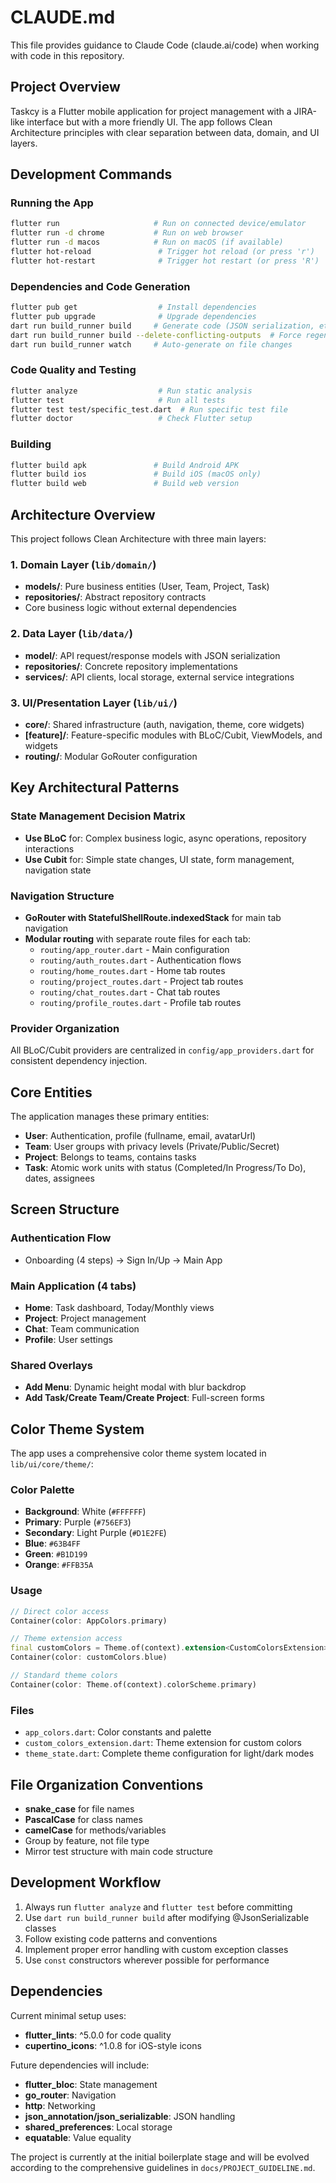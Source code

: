 # CLAUDE.md

This file provides guidance to Claude Code (claude.ai/code) when working with code in this repository.

## Project Overview

Taskcy is a Flutter mobile application for project management with a JIRA-like interface but with a more friendly UI. The app follows Clean Architecture principles with clear separation between data, domain, and UI layers.

## Development Commands

### Running the App
```bash
flutter run                     # Run on connected device/emulator
flutter run -d chrome           # Run on web browser  
flutter run -d macos            # Run on macOS (if available)
flutter hot-reload               # Trigger hot reload (or press 'r')
flutter hot-restart              # Trigger hot restart (or press 'R')
```

### Dependencies and Code Generation
```bash
flutter pub get                  # Install dependencies
flutter pub upgrade              # Upgrade dependencies
dart run build_runner build     # Generate code (JSON serialization, etc.)
dart run build_runner build --delete-conflicting-outputs  # Force regenerate
dart run build_runner watch     # Auto-generate on file changes
```

### Code Quality and Testing
```bash
flutter analyze                  # Run static analysis
flutter test                     # Run all tests
flutter test test/specific_test.dart  # Run specific test file
flutter doctor                   # Check Flutter setup
```

### Building
```bash
flutter build apk               # Build Android APK
flutter build ios               # Build iOS (macOS only)
flutter build web               # Build web version
```

## Architecture Overview

This project follows Clean Architecture with three main layers:

### 1. Domain Layer (`lib/domain/`)
- **models/**: Pure business entities (User, Team, Project, Task)
- **repositories/**: Abstract repository contracts
- Core business logic without external dependencies

### 2. Data Layer (`lib/data/`)  
- **model/**: API request/response models with JSON serialization
- **repositories/**: Concrete repository implementations
- **services/**: API clients, local storage, external service integrations

### 3. UI/Presentation Layer (`lib/ui/`)
- **core/**: Shared infrastructure (auth, navigation, theme, core widgets)
- **[feature]/**: Feature-specific modules with BLoC/Cubit, ViewModels, and widgets
- **routing/**: Modular GoRouter configuration

## Key Architectural Patterns

### State Management Decision Matrix
- **Use BLoC** for: Complex business logic, async operations, repository interactions
- **Use Cubit** for: Simple state changes, UI state, form management, navigation state

### Navigation Structure  
- **GoRouter with StatefulShellRoute.indexedStack** for main tab navigation
- **Modular routing** with separate route files for each tab:
  - `routing/app_router.dart` - Main configuration
  - `routing/auth_routes.dart` - Authentication flows
  - `routing/home_routes.dart` - Home tab routes
  - `routing/project_routes.dart` - Project tab routes
  - `routing/chat_routes.dart` - Chat tab routes  
  - `routing/profile_routes.dart` - Profile tab routes

### Provider Organization
All BLoC/Cubit providers are centralized in `config/app_providers.dart` for consistent dependency injection.

## Core Entities

The application manages these primary entities:
- **User**: Authentication, profile (fullname, email, avatarUrl)
- **Team**: User groups with privacy levels (Private/Public/Secret)
- **Project**: Belongs to teams, contains tasks
- **Task**: Atomic work units with status (Completed/In Progress/To Do), dates, assignees

## Screen Structure

### Authentication Flow
- Onboarding (4 steps) → Sign In/Up → Main App

### Main Application (4 tabs)
- **Home**: Task dashboard, Today/Monthly views
- **Project**: Project management
- **Chat**: Team communication  
- **Profile**: User settings

### Shared Overlays
- **Add Menu**: Dynamic height modal with blur backdrop
- **Add Task/Create Team/Create Project**: Full-screen forms

## Color Theme System

The app uses a comprehensive color theme system located in `lib/ui/core/theme/`:

### Color Palette
- **Background**: White (`#FFFFFF`)
- **Primary**: Purple (`#756EF3`)
- **Secondary**: Light Purple (`#D1E2FE`)
- **Blue**: `#63B4FF`
- **Green**: `#B1D199`
- **Orange**: `#FFB35A`

### Usage
```dart
// Direct color access
Container(color: AppColors.primary)

// Theme extension access
final customColors = Theme.of(context).extension<CustomColorsExtension>()!;
Container(color: customColors.blue)

// Standard theme colors
Container(color: Theme.of(context).colorScheme.primary)
```

### Files
- `app_colors.dart`: Color constants and palette
- `custom_colors_extension.dart`: Theme extension for custom colors
- `theme_state.dart`: Complete theme configuration for light/dark modes

## File Organization Conventions

- **snake_case** for file names
- **PascalCase** for class names  
- **camelCase** for methods/variables
- Group by feature, not file type
- Mirror test structure with main code structure

## Development Workflow

1. Always run `flutter analyze` and `flutter test` before committing
2. Use `dart run build_runner build` after modifying @JsonSerializable classes
3. Follow existing code patterns and conventions
4. Implement proper error handling with custom exception classes
5. Use `const` constructors wherever possible for performance

## Dependencies

Current minimal setup uses:
- **flutter_lints**: ^5.0.0 for code quality
- **cupertino_icons**: ^1.0.8 for iOS-style icons

Future dependencies will include:
- **flutter_bloc**: State management
- **go_router**: Navigation  
- **http**: Networking
- **json_annotation/json_serializable**: JSON handling
- **shared_preferences**: Local storage
- **equatable**: Value equality

The project is currently at the initial boilerplate stage and will be evolved according to the comprehensive guidelines in `docs/PROJECT_GUIDELINE.md`.